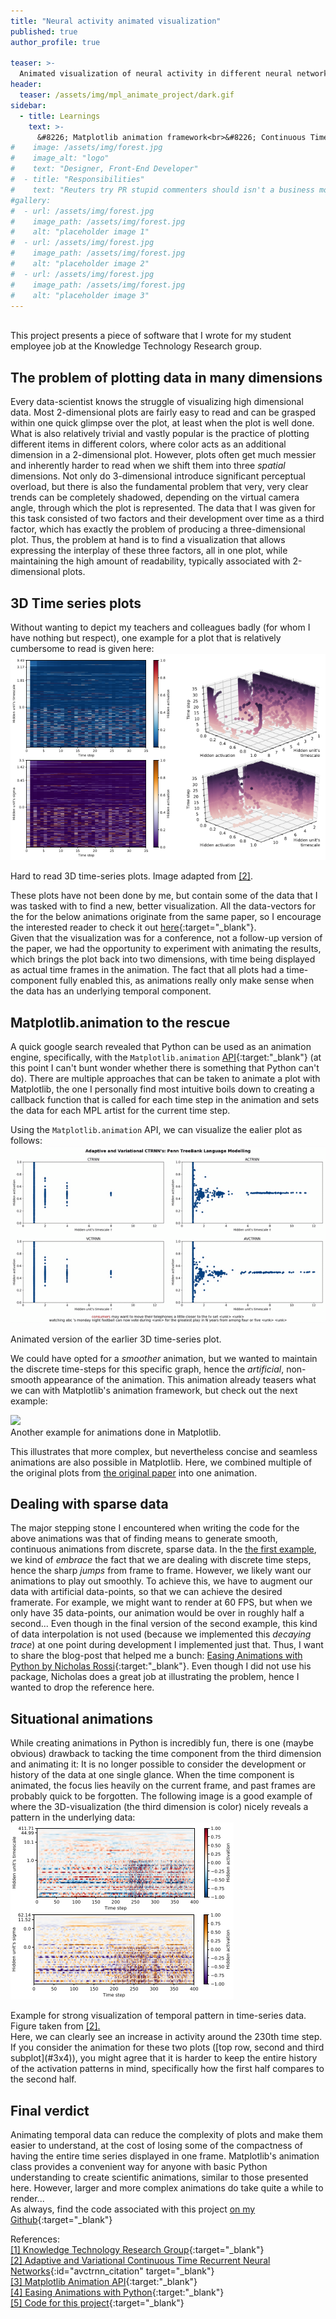```yaml
---
title: "Neural activity animated visualization"
published: true
author_profile: true

teaser: >-
  Animated visualization of neural activity in different neural networks, made with Python.
header:
  teaser: /assets/img/mpl_animate_project/dark.gif
sidebar:
  - title: Learnings
    text: >-
      &#8226; Matplotlib animation framework<br>&#8226; Continuous Time Recurrent Neural Networks<br>
#    image: /assets/img/forest.jpg
#    image_alt: "logo"
#    text: "Designer, Front-End Developer"
#  - title: "Responsibilities"
#    text: "Reuters try PR stupid commenters should isn't a business model"
#gallery:
#  - url: /assets/img/forest.jpg
#    image_path: /assets/img/forest.jpg
#    alt: "placeholder image 1"
#  - url: /assets/img/forest.jpg
#    image_path: /assets/img/forest.jpg
#    alt: "placeholder image 2"
#  - url: /assets/img/forest.jpg
#    image_path: /assets/img/forest.jpg
#    alt: "placeholder image 3"
---
```

<br>
This project presents a piece of software that I wrote for my student employee
job at the Knowledge Technology Research group.

## The problem of plotting data in many dimensions
Every data-scientist knows the struggle of visualizing high dimensional data.
Most 2-dimensional plots are fairly easy to read and can be grasped within one quick glimpse over the plot, at least when the plot is well done.
What is also relatively trivial and vastly popular is the practice of plotting different items in different colors, where color acts as an additional dimension in a 2-dimensional plot.
However, plots often get much messier and inherently harder to read when we shift them into three _spatial_ dimensions. Not only do 3-dimensional introduce significant perceptual
overload, but there is also the fundamental problem that very, very clear trends can be completely shadowed, depending on the virtual camera angle, through which
the plot is represented. The data that I was given for this task consisted of two factors and their development over time as a third factor, which has exactly the problem of producing a three-dimensional plot. Thus, the problem at hand is to find a visualization that allows expressing the interplay of these three factors, all in one plot,
while maintaining the high amount of readability, typically associated with 2-dimensional plots.

## 3D Time series plots
Without wanting to depict my teachers and colleagues badly (for whom I have nothing but respect), one example for a plot that is relatively cumbersome to read is given here:
<img class="align-center" src="/assets/img/mpl_animate_project/both-3d-series.png" />
<figcaption>Hard to read 3D time-series plots. Image adapted from <a href="#avctrnn_citation">[2]</a>.</figcaption>

These plots have not been done by me, but contain some of the data that I was tasked with to find a new, better visualization. All the data-vectors for the for the below animations originate from the same paper, so I encourage the interested reader to check it out [here](https://www.researchgate.net/publication/327691059_Adaptive_and_Variational_Continuous_Time_Recurrent_Neural_Networks){:target="_blank"}. <br>
Given that the visualization was for a conference, not a follow-up version of the paper, we had the opportunity to experiment with animating the results, which brings the plot back into two dimensions, with time being displayed as actual time frames in the animation. The fact that all plots had a time-component fully enabled this, as animations really only make sense when the data has an underlying temporal component.

## Matplotlib.animation to the rescue
A quick google search revealed that Python can be used as an animation engine, specifically, with the `Matplotlib.animation` [API](https://matplotlib.org/3.2.1/api/animation_api.html){:target:"_blank"} (at this point I can't bunt wonder whether there is something that Python can't do). There are multiple approaches that can be taken to animate a plot with Matplotlib, the one I personally find most intuitive boils down to creating a callback function that is called for each time step in the animation and sets the data for each MPL artist for the current time step.

Using the `Matplotlib.animation` API, we can visualize the ealier plot as follows:
<img class="align-center" src="/assets/img/mpl_animate_project/bright.gif" id="bright_example"/>
<figcaption>Animated version of the earlier 3D time-series plot.</figcaption>

We could have opted for a _smoother_ animation, but we wanted to maintain the discrete time-steps for this specific graph, hence the _artificial_, non-smooth appearance of the animation. This animation already teasers what we can with Matplotlib's animation framework, but check out the next example:

<img class="align-center" src="/assets/img/mpl_animate_project/3x4_trace.gif" id="3x4"/>
<figcaption>Another example for animations done in Matplotlib.</figcaption>

This illustrates that more complex, but nevertheless concise and seamless animations are also possible in Matplotlib. Here, we combined multiple of the original plots from [the original paper](#avctrnn_citation) into one animation.

## Dealing with sparse data
The major stepping stone I encountered when writing the code for the above animations was that of finding means to generate smooth, continuous animations from discrete, sparse data. In the [the first example](#bright_example), we kind of _embrace_ the fact that we are dealing with discrete time steps, hence the sharp _jumps_ from frame to frame.  However, we likely want our animations to play out smoothly. To achieve this, we have to augment our data with artificial data-points, so that we can achieve the desired framerate. For example, we might want to render at 60 FPS, but when we only have 35 data-points, our animation would be over in roughly half a second...
Even though in the final version of the second example, this kind of data interpolation is not used (because we implemented this _decaying trace_) at one point during development I implemented just that. Thus, I want to share the blog-post that helped me a bunch: [Easing Animations with Python by Nicholas Rossi](https://www.rossidata.com/PythonAnimations){:target:"_blank"}. Even though I did not use his package, Nicholas does a great job at illustrating the problem, hence I wanted to drop the reference here.

## Situational animations
While creating animations in Python is incredibly fun, there is one (maybe obvious) drawback to tacking the time component from the third dimension and animating it: It is no longer possible to consider the development or history of the data at one single glance. When the time component is animated, the focus lies heavily on the current frame, and past frames are probably quick to be forgotten. The following image is a good example of where the 3D-visualization (the third dimension is color) nicely reveals a pattern in the underlying data:
<img class="align-center" src="/assets/img/mpl_animate_project/good-3d-example.png" />
<figcaption>Example for strong visualization of temporal pattern in time-series data. Figure taken from <a href="#avctrnn_citation">[2].</a></figcaption>
Here, we can clearly see an increase in activity around the 230th time step. If you consider the animation for these two plots ([top row, second and third subplot](#3x4)), you might agree that it is harder to keep the entire history of the activation patterns in mind, specifically how the first half compares to the second half.


## Final verdict
Animating temporal data can reduce the complexity of plots and make them easier to understand, at the cost of losing some of the compactness of having the entire time series displayed in one frame. Matplotlib's animation class provides a convenient way for anyone with basic Python understanding to create scientific animations, similar to those presented here. However, larger and more complex animations do take quite a while to render...
<br>
As always, find the code associated with this project [on my Github](https://github.com/frietz58/mpl_neural_activity){:target="_blank"}
<br>

References:<br>
[[1] Knowledge Technology Research Group](https://www.inf.uni-hamburg.de/en/inst/ab/wtm/){:target="_blank"}<br>
[[2] Adaptive and Variational Continuous Time Recurrent Neural Networks](https://www.researchgate.net/publication/327691059_Adaptive_and_Variational_Continuous_Time_Recurrent_Neural_Networks){:id="avctrnn_citation" target="_blank"}<br>
[[3] Matplotlib Animation API](https://matplotlib.org/3.2.1/api/animation_api.html){:target:"_blank"}<br>
[[4] Easing Animations with Python](https://www.rossidata.com/PythonAnimations){:target:"_blank"}<br>
[[5] Code for this project](https://github.com/frietz58/mpl_neural_activity){:target="_blank"}<br>
